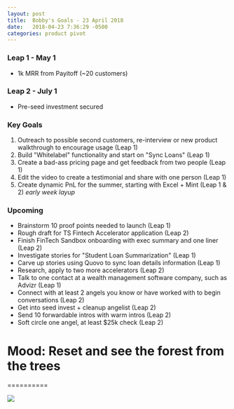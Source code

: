 ```yaml
---
layout: post
title:  Bobby's Goals - 23 April 2018
date:   2018-04-23 7:36:29 -0500
categories: product pivot
---
```


### Leap 1 - May 1

- 1k MRR from Payitoff (~20 customers)

### Leap 2 - July 1

- Pre-seed investment secured

### Key Goals

1. Outreach to possible second customers, re-interview or new product walkthrough to encourage usage (Leap 1) 
1. Build "Whitelabel" functionality and start on "Sync Loans" (Leap 1)
1. Create a bad-ass pricing page and get feedback from two people (Leap 1)
1. Edit the video to create a testimonial and share with one person (Leap 1)
1. Create dynamic PnL for the summer, starting with Excel + Mint (Leap 1 & 2) *early week layup*

### Upcoming
- Brainstorm 10 proof points needed to launch (Leap 1)
- Rough draft for TS Fintech Accelerator application (Leap 2)
- Finish FinTech Sandbox onboarding with exec summary and one liner (Leap 2)
- Investigate stories for "Student Loan Summarization" (Leap 1)
- Carve up stories using Quovo to sync loan details information (Leap 1)
- Research, apply to two more accelerators (Leap 2)
- Talk to one contact at a wealth management software company, such as Advizr (Leap 1)
- Connect with at least 2 angels you know or have worked with to begin conversations (Leap 2)
- Get into seed invest + cleanup angelist (Leap 2)
- Send 10 forwardable intros with warm intros (Leap 2)
- Soft circle one angel, at least $25k check (Leap 2)

# Mood: Reset and see the forest from the trees
==========

![](https://media2.giphy.com/media/HqkzevBV9vB4Y/giphy.gif)
